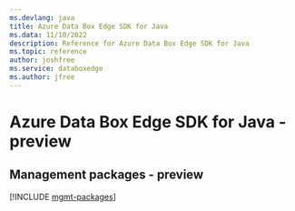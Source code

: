 ```yaml
---
ms.devlang: java
title: Azure Data Box Edge SDK for Java
ms.data: 11/10/2022
description: Reference for Azure Data Box Edge SDK for Java
ms.topic: reference
author: joshfree
ms.service: databoxedge
ms.author: jfree
---
```

# Azure Data Box Edge SDK for Java - preview

## Management packages - preview
[!INCLUDE [mgmt-packages](data-box-edge-mgmt-index.md)]